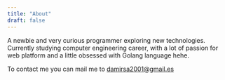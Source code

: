 ```yaml
---
title: "About"
draft: false
---
```


A newbie and very curious programmer exploring new technologies.  
Currently studying computer engineering career, with a lot of passion for web platform and a little obsessed with Golang language hehe.  

To contact me you can mail me to damirsa2001@gmail.es